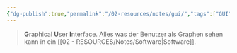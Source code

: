 ```yaml
---
{"dg-publish":true,"permalink":"/02-resources/notes/gui/","tags":["GUI"]}
---
```


> **G**raphical **U**ser **I**nterface.
> Alles was der Benutzer als Graphen sehen kann in ein [[02 - RESOURCES/Notes/Software\|Software]].